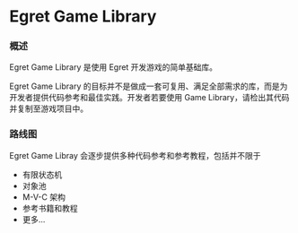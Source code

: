 Egret Game Library
==================

### 概述
Egret Game Library 是使用 Egret 开发游戏的简单基础库。

Egret Game Library 的目标并不是做成一套可复用、满足全部需求的库，而是为开发者提供代码参考和最佳实践。开发者若要使用 Game Library，请检出其代码并复制至游戏项目中。

### 路线图
Egret Game Libray 会逐步提供多种代码参考和参考教程，包括并不限于
* 有限状态机
* 对象池
* M-V-C 架构
* 参考书籍和教程
* 更多...
